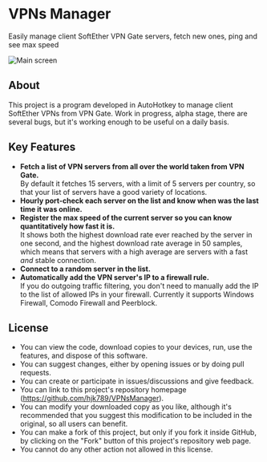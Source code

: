 # VPNs Manager

Easily manage client SoftEther VPN Gate servers, fetch new ones, ping and see max speed

![Main screen](https://i.imgur.com/ono8b9g.png)

## About

This project is a program developed in AutoHotkey to manage client SoftEther VPNs from VPN Gate. Work in progress, alpha stage, there are several bugs, but it's working enough to be useful on a daily basis.

## Key Features

- **Fetch a list of VPN servers from all over the world taken from VPN Gate.**   
By default it fetches 15 servers, with a limit of 5 servers per country, so that your list of servers have a good variety of locations.
- **Hourly port-check each server on the list and know when was the last time it was online.**
- **Register the max speed of the current server so you can know quantitatively how fast it is.**  
It shows both the highest download rate ever reached by the server in one second, and the highest download rate average in 50 samples, which means that servers with a high average are servers with a fast *and* stable connection.
- **Connect to a random server in the list.**
- **Automatically add the VPN server's IP to a firewall rule.**      
If you do outgoing traffic filtering, you don't need to manually add the IP to the list of allowed IPs in your firewall. Currently it supports Windows Firewall, Comodo Firewall and Peerblock.

## License

- You can view the code, download copies to your devices, run, use the features, and dispose of this software.
- You can suggest changes, either by opening issues or by doing pull requests. 
- You can create or participate in issues/discussions and give feedback.
- You can link to this project's repository homepage (https://github.com/hjk789/VPNsManager). 
- You can modify your downloaded copy as you like, although it's recommended that you suggest this modification to be included in the original, so all users can benefit.
- You can make a fork of this project, but only if you fork it inside GitHub, by clicking on the "Fork" button of this project's repository web page.
- You cannot do any other action not allowed in this license.  
